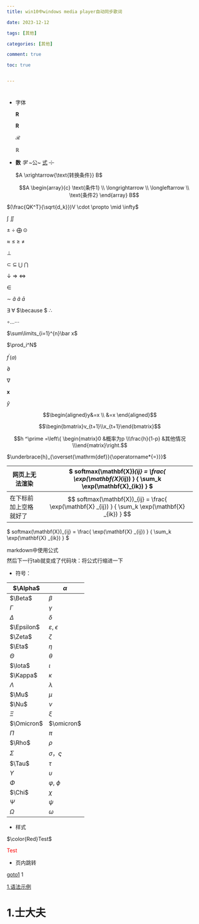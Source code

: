 ```yaml
---
title: win10中windows media player自动同步歌词

date: 2023-12-12

tags: [其他]

categories: [其他]

comment: true

toc: true


---
```


#
<!--more-->

- 字体

  $\mathbf R$

  $\boldsymbol{R}$

  $\mathcal{R}$

  $\mathbb{R}$

- **数** *学* ~公~ <u>式</u> ~~：~~

  $A \xrightarrow{\text{转换条件}} B$

  $$A
\begin{array}{c}
  \text{条件1} \\
\longrightarrow \\
  \longleftarrow \\
\text{条件2}
  \end{array}
B$$
  
$(\frac{QK^T}{\sqrt{d_k}})V \cdot  \propto   \mid   \infty$
  
 $\int$  $\iint$
  
$\pm$ $\div$ $\bigoplus$ $\odot$
  
$\approx$ $\leq$ $\geq$ $\neq$ 
  
$\perp$
  
$\subset$  $\subseteq$  $\bigcup$   $\bigcap$ 
  
$\downarrow$ $\Rightarrow$ $\Leftrightarrow$
  
$\in$
  
$\sim$ $\tilde a$ $\hat a$ $\bar a$
  
$\exists$ $\forall$ $\because $ $\therefore$
  
$\circ \ldots \cdots$
  
$\sum\limits_{i=1}^{n}\bar x$
  
$\prod_i^N$
  
$f^\prime(a)$
  
  $\partial$
  
  $\nabla$
  
  $\mathbf{x}$
  
  $\hat y$
  
  $$\begin{aligned}y&=x \\ &=x
  \end{aligned}$$
  
  $$\begin{bmatrix}v_{t+1}\\x_{t+1}\end{bmatrix}$$

$$h ^\prime =\left\{ \begin{matrix}0 &概率为p \\\frac{h}{1-p} &其他情况\\\end{matrix}\right.$$

  $\underbrace{h}_{\overset{\mathrm{def}}{\operatorname*{=}}}$

| 网页上无法渲染         | $ softmax(\mathbf{X})_{ij} = \frac{ \exp(\mathbf{X}_{ij}) } { \sum_k \exp(\mathbf{X}_{ik}) } $ |
| ---------------------- | ------------------------------------------------------------ |
| 在下标前加上空格就好了 | $$ softmax(\mathbf{X})_{ij} = \frac{ \exp(\mathbf{X} _{ij}) } { \sum_k \exp(\mathbf{X} _{ik}) } $$ |

  $ softmax(\mathbf{X})_{ij} = \frac{ \exp(\mathbf{X} _{ij}) } { \sum_k \exp(\mathbf{X} _{ik}) } $

markdown中使用公式$$$$然后下一行tab就变成了代码块：将公式行缩进一下

- 符号：

| $\Alpha$   | $\alpha$                  |
| ---------- | ------------------------- |
| $\Beta$    | $\beta$                   |
| $\Gamma$   | $\gamma$                  |
| $\Delta$   | $\delta$                  |
| $\Epsilon$ | $\varepsilon$, $\epsilon$ |
| $\Zeta$    | $\zeta$                   |
| $\Eta$     | $\eta$                    |
| $\Theta$   | $\theta$                  |
| $\Iota$    | $\iota$                   |
| $\Kappa$   | $\kappa$                  |
| $\Lambda$  | $\lambda$                 |
| $\Mu$      | $\mu$                     |
| $\Nu$      | $\nu$                     |
| $\Xi$      | $\xi$                     |
| $\Omicron$ | $\omicron$                |
| $\Pi$      | $\pi$                     |
| $\Rho$     | $\rho$                    |
| $\Sigma$   | $\sigma$，$\varsigma$     |
| $\Tau$     | $\tau$                    |
| $\Upsilon$ | $\upsilon$                |
| $\Phi$     | $\varphi$, $\phi$         |
| $\Chi$     | $\chi$                    |
| $\Psi$     | $\psi$                    |
| $\Omega$   | $\omega$                  |



- 样式

 $\color{Red}Test$ 

 <font color=Red>Test</font> 

- 页内跳转

<a href="#goto1">goto1</a>
<span id='goto1'>1</span>

[1.语法示例](#1士大夫)









# 1.士大夫

